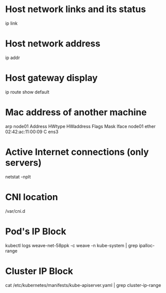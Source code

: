 # Host network links and its status
ip link

# Host network address
ip addr

# Host gateway display
ip route show default

# Mac address of another machine
arp node01
Address                  HWtype  HWaddress           Flags Mask            Iface
node01                   ether   02:42:ac:11:00:09   C                     ens3

# Active Internet connections (only servers)
netstat -nplt

# CNI location
/var/cni.d

# Pod's IP Block
kubectl logs weave-net-58ppk -c weave -n kube-system | grep ipalloc-range

# Cluster IP Block
cat /etc/kubernetes/manifests/kube-apiserver.yaml | grep cluster-ip-range